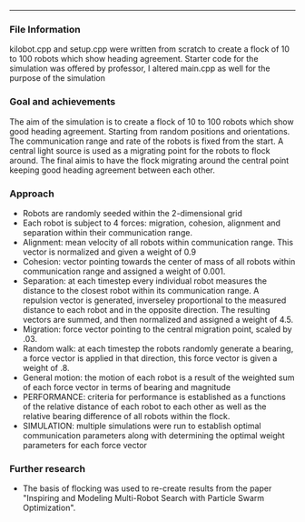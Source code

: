 ---
### File Information
kilobot.cpp and setup.cpp were written from scratch to create a flock of 10 to 100 robots which show heading agreement.
Starter code for the simulation was offered by professor, I altered main.cpp as well for the purpose of the simulation

### Goal and achievements
The aim of the simulation is to create a flock of 10 to 100 robots which show good heading agreement. Starting from random positions and orientations. The communication range and rate of the robots is fixed from the start.
A central light source is used as a migrating point for the robots to flock around. The final aimis to have the flock migrating around the central point keeping good heading agreement between each other. 

### Approach
* Robots are randomly seeded within the 2-dimensional grid 
* Each robot is subject to 4 forces: migration, cohesion, alignment and separation within their communication range.  
* Alignment: mean velocity of all robots within communication range. This vector is normalized and given a weight of 0.9
* Cohesion: vector pointing towards the center of mass of all robots within communication range and assigned a weight of 0.001.
* Separation: at each timestep every individual robot measures the distance to the closest robot within its communication range. A repulsion vector is generated, inverseley proportional to the measured distance to each robot and in the opposite direction. The resulting vectors are summed, and then normalized and assigned a weight of 4.5. 
* Migration: force vector pointing to the central migration point, scaled by .03. 
* Random walk: at each timestep the robots randomly generate a bearing, a force vector is applied in that direction, this force vector is given a weight of .8.
* General motion: the motion of each robot is a result of the weighted sum of each force vector in terms of bearing and magnitude
* PERFORMANCE: criteria for performance is established as a functions of the relative distance of each robot to each other as well as the relative bearing difference of all robots within the flock. 
* SIMULATION: multiple simulations were run to establish optimal communication parameters along with determining the optimal weight parameters for each force vector

### Further research 
* The basis of flocking was used to re-create results from the paper "Inspiring and Modeling Multi-Robot Search with Particle Swarm Optimization".

